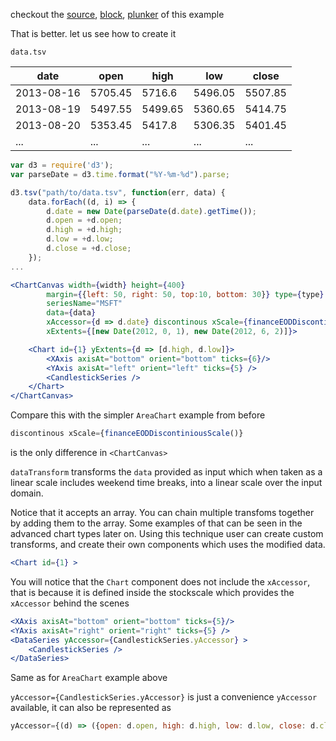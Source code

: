 checkout the [source](https://gist.github.com/rrag/1eac0cb78f27b31415ac), [block](http://bl.ocks.org/rrag/1eac0cb78f27b31415ac), [plunker](http://plnkr.co/edit/gist:1eac0cb78f27b31415ac?p=preview) of this example

That is better. let us see how to create it

`data.tsv`

date       | open     | high | low | close
-----------|----------| -----|-----|------
2013-08-16 | 5705.45 | 5716.6 | 5496.05 | 5507.85
2013-08-19 | 5497.55 | 5499.65 | 5360.65 | 5414.75
2013-08-20 | 5353.45 | 5417.8 | 5306.35 | 5401.45
... | ... | ... | ... | ...


```js
var d3 = require('d3');
var parseDate = d3.time.format("%Y-%m-%d").parse;

d3.tsv("path/to/data.tsv", function(err, data) {
	data.forEach((d, i) => {
		d.date = new Date(parseDate(d.date).getTime());
		d.open = +d.open;
		d.high = +d.high;
		d.low = +d.low;
		d.close = +d.close;
	});
...
```

```jsx
<ChartCanvas width={width} height={400}
		margin={{left: 50, right: 50, top:10, bottom: 30}} type={type}
		seriesName="MSFT"
		data={data}
		xAccessor={d => d.date} discontinous xScale={financeEODDiscontiniousScale()}
		xExtents={[new Date(2012, 0, 1), new Date(2012, 6, 2)]}>

	<Chart id={1} yExtents={d => [d.high, d.low]}>
		<XAxis axisAt="bottom" orient="bottom" ticks={6}/>
		<YAxis axisAt="left" orient="left" ticks={5} />
		<CandlestickSeries />
	</Chart>
</ChartCanvas>
```

Compare this with the simpler `AreaChart` example from before

```js
discontinous xScale={financeEODDiscontiniousScale()}
```
is the only difference in `<ChartCanvas>`

`dataTransform` transforms the `data` provided as input which when taken as a linear scale includes weekend time breaks, into a linear scale over the input domain.

Notice that it accepts an array. You can chain multiple transfoms together by adding them to the array. Some examples of that can be seen in the advanced chart types later on. Using this technique user can create custom transforms, and create their own components which uses the modified data.

```jsx
<Chart id={1} >
```
You will notice that the `Chart` component does not include the `xAccessor`, that is because it is defined inside the stockscale which provides the `xAccessor` behind the scenes

```jsx
<XAxis axisAt="bottom" orient="bottom" ticks={5}/>
<YAxis axisAt="right" orient="right" ticks={5} />
<DataSeries yAccessor={CandlestickSeries.yAccessor} >
	<CandlestickSeries />
</DataSeries>
```

Same as for `AreaChart` example above


`yAccessor={CandlestickSeries.yAccessor}` is just a convenience `yAccessor` available, it can also be represented as

```js
yAccessor={(d) => ({open: d.open, high: d.high, low: d.low, close: d.close})}
```
